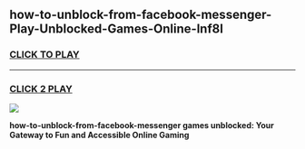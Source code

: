 
## how-to-unblock-from-facebook-messenger-Play-Unblocked-Games-Online-lnf8l
<h3>
<a href="https://premium76.site?title=how-to-unblock-from-facebook-messenger&ref=25A">CLICK TO PLAY</a></h3>
<hr>

<h3>
<a href="https://premium76.site?title=how-to-unblock-from-facebook-messenger&ref=25A">CLICK 2 PLAY</a>
  
</h3>

<a href="https://premium76.site?title=how-to-unblock-from-facebook-messenger&ref=25A"><img src="https://clearcache.store/games.png"></a>


**how-to-unblock-from-facebook-messenger games unblocked: Your Gateway to Fun and Accessible Online Gaming**
